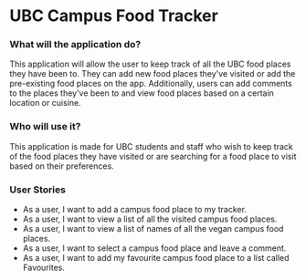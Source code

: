 # UBC Campus Food Tracker

### What will the application do?
This application will allow the user to keep track of all the UBC food places they
have been to. They can add new food places they've visited or add the pre-existing 
food places on the app. Additionally, users can add comments to the places they've been
to and view food places based on a certain location or cuisine.

### Who will use it?
This application is made for UBC students and staff who wish to keep track of the food places
they have visited or are searching for a food place to visit based on their preferences. 

### User Stories
- As a user, I want to add a campus food place to my tracker.
- As a user, I want to view a list of all the visited campus food places.
- As a user, I want to view a list of names of all the vegan campus food places. 
- As a user, I want to select a campus food place and leave a comment.
- As a user, I want to add my favourite campus food place to a list called Favourites.

~~~~ 